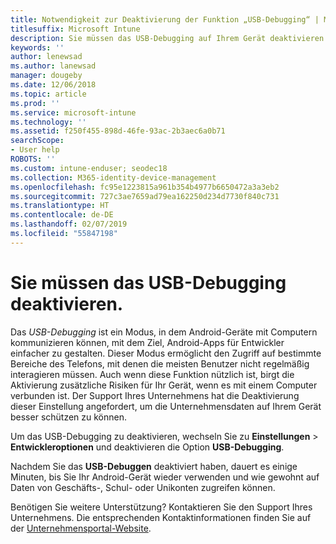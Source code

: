 ```yaml
---
title: Notwendigkeit zur Deaktivierung der Funktion „USB-Debugging“ | Microsoft-Dokumentation
titlesuffix: Microsoft Intune
description: Sie müssen das USB-Debugging auf Ihrem Gerät deaktivieren.
keywords: ''
author: lenewsad
ms.author: lanewsad
manager: dougeby
ms.date: 12/06/2018
ms.topic: article
ms.prod: ''
ms.service: microsoft-intune
ms.technology: ''
ms.assetid: f250f455-898d-46fe-93ac-2b3aec6a0b71
searchScope:
- User help
ROBOTS: ''
ms.custom: intune-enduser; seodec18
ms.collection: M365-identity-device-management
ms.openlocfilehash: fc95e1223815a961b354b4977b6650472a3a3eb2
ms.sourcegitcommit: 727c3ae7659ad79ea162250d234d7730f840c731
ms.translationtype: HT
ms.contentlocale: de-DE
ms.lasthandoff: 02/07/2019
ms.locfileid: "55847198"
---
```

# <a name="you-need-to-turn-off-usb-debugging"></a>Sie müssen das USB-Debugging deaktivieren.

Das _USB-Debugging_ ist ein Modus, in dem Android-Geräte mit Computern kommunizieren können, mit dem Ziel, Android-Apps für Entwickler einfacher zu gestalten. Dieser Modus ermöglicht den Zugriff auf bestimmte Bereiche des Telefons, mit denen die meisten Benutzer nicht regelmäßig interagieren müssen. Auch wenn diese Funktion nützlich ist, birgt die Aktivierung zusätzliche Risiken für Ihr Gerät, wenn es mit einem Computer verbunden ist. Der Support Ihres Unternehmens hat die Deaktivierung dieser Einstellung angefordert, um die Unternehmensdaten auf Ihrem Gerät besser schützen zu können.

Um das USB-Debugging zu deaktivieren, wechseln Sie zu **Einstellungen** > **Entwickleroptionen** und deaktivieren die Option **USB-Debugging**.

Nachdem Sie das **USB-Debuggen** deaktiviert haben, dauert es einige Minuten, bis Sie Ihr Android-Gerät wieder verwenden und wie gewohnt auf Daten von Geschäfts-, Schul- oder Unikonten zugreifen können.

Benötigen Sie weitere Unterstützung? Kontaktieren Sie den Support Ihres Unternehmens. Die entsprechenden Kontaktinformationen finden Sie auf der [Unternehmensportal-Website](https://go.microsoft.com/fwlink/?linkid=2010980).
